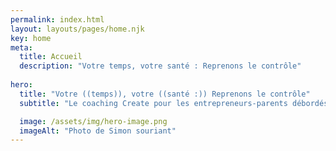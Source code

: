 ```yaml
---
permalink: index.html
layout: layouts/pages/home.njk
key: home
meta:
  title: Accueil
  description: "Votre temps, votre santé : Reprenons le contrôle"
  
hero:
  title: "Votre ((temps)), votre ((santé :)) Reprenons le contrôle"
  subtitle: "Le coaching Create pour les entrepreneurs-parents débordés qui veulent enfin trouver l'équilibre parfait entre carrière, famille et bien-être."

  image: /assets/img/hero-image.png
  imageAlt: "Photo de Simon souriant"
---
```

